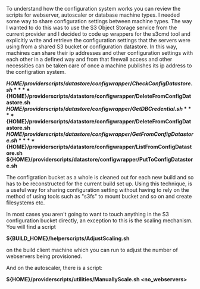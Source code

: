 To understand how the configuration system works you can review the scripts for webserver, autoscaler or database machine types.
I needed some way to share configuration settings between machine types. The way I wanted to do this was to use the S3 Object Storage service from the current provider and I decided to code up wrappers for the s3cmd tool and explicitly write and retrieve the configuration settings that the servers were using from a shared S3 bucket or configuration datastore. In this way, machines can share their ip addresses and other configuration settings with each other in a defined way and from that firewall access and other necessities can be taken care of once a machine publishes its ip address to the configration system.

**${HOME}/providerscripts/datastore/configwrapper/CheckConfigDatastore.sh**  
**${HOME}/providerscripts/datastore/configwrapper/DeleteFromConfigDatastore.sh**  
**${HOME}/providerscripts/datastore/configwrapper/GetDBCredential.sh**  
**${HOME}/providerscripts/datastore/configwrapper/DeleteFromConfigDatastore.sh**  
**${HOME}/providerscripts/datastore/configwrapper/GetFromConfigDatastore.sh**  
**${HOME}/providerscripts/datastore/configwrapper/ListFromConfigDatastore.sh**  
**${HOME}/providerscripts/datastore/configwrapper/PutToConfigDatastore.sh**  

The configration bucket as a whole is cleaned out for each new build and so has to be reconstructed for the current build set up. Using this technique, is a useful way for sharing configuration setting without having to rely on the method of using tools such as "s3fs" to mount bucket and so on and create filesystems etc.

In most cases you aren't going to want to touch anything in the S3 configuration bucket directly, an exception to this is the scaling mechanism. 
You will find a script 

**${BUILD_HOME}/helperscripts/AdjustScaling.sh**  

on the build client machine which you can run to adjust the number of webservers being provisioned.

And on the autoscaler, there is a script:

**${HOME}/providerscripts/utilities/ManuallyScale.sh <no_webservers>**  

